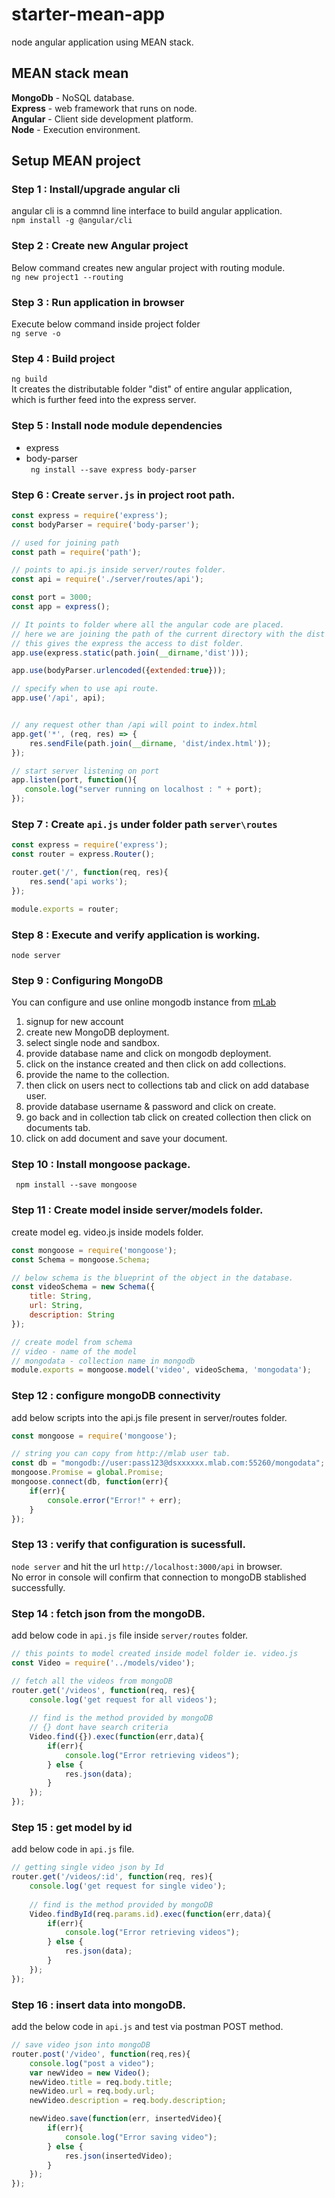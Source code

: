# starter-mean-app #
node angular application using MEAN stack.

## MEAN stack mean ##  
**MongoDb** - NoSQL database.  
**Express** - web framework that runs on node.  
**Angular** - Client side development platform.    
**Node** - Execution environment.  

## Setup MEAN project  ##

### Step 1 : Install/upgrade angular cli ### 
 angular cli is a commnd line interface to build angular application.  
``npm install -g @angular/cli`` 

### Step 2 : Create new Angular project
Below command creates new angular project with routing module.  
`` ng new project1 --routing ``  

### Step 3 : Run application in browser  
Execute below command inside project folder  
`` ng serve -o ``  

### Step 4 : Build project 
`` ng build ``  
It creates the distributable folder "dist" of entire angular application,  
which is further feed into the express server.  

### Step 5 : Install node module dependencies
* express 
* body-parser  
`` ng install --save express body-parser``  

### Step 6 : Create ``server.js`` in project root path.
```javascript
const express = require('express');
const bodyParser = require('body-parser');

// used for joining path
const path = require('path');

// points to api.js inside server/routes folder. 
const api = require('./server/routes/api');

const port = 3000;
const app = express();

// It points to folder where all the angular code are placed.
// here we are joining the path of the current directory with the dist folder.
// this gives the express the access to dist folder.
app.use(express.static(path.join(__dirname,'dist')));

app.use(bodyParser.urlencoded({extended:true}));

// specify when to use api route.
app.use('/api', api);


// any request other than /api will point to index.html
app.get('*', (req, res) => {
    res.sendFile(path.join(__dirname, 'dist/index.html'));
});

// start server listening on port
app.listen(port, function(){
   console.log("server running on localhost : " + port);
});
```

### Step 7 : Create ``api.js`` under folder path ``server\routes`` 
```javascript
const express = require('express');
const router = express.Router();

router.get('/', function(req, res){
	res.send('api works');
});

module.exports = router;
```
### Step 8 : Execute and verify application is working.  
``node server``  

### Step 9 : Configuring MongoDB
You can configure and use online mongodb instance from [mLab](https:\\mlab.com)  
1. signup for new account  
2. create new MongoDB deployment.  
3. select single node and sandbox.
4. provide database name and click on mongodb deployment.
5. click on the instance created and then click on add collections.
6. provide the name to the collection.
7. then click on users nect to collections tab and click on add database user.
8. provide database username & password and click on create.
9. go back and in collection tab click on created collection then click on documents tab.  
10. click on add document and save your document.  

### Step 10 : Install mongoose package.  
`` npm install --save mongoose``

### Step 11 : Create model inside server/models folder.
create model eg. video.js inside models folder.
```javascript
const mongoose = require('mongoose');
const Schema = mongoose.Schema;

// below schema is the blueprint of the object in the database.
const videoSchema = new Schema({
    title: String,
    url: String,
    description: String
});

// create model from schema
// video - name of the model
// mongodata - collection name in mongodb
module.exports = mongoose.model('video', videoSchema, 'mongodata');
```
### Step 12  : configure mongoDB connectivity
add below scripts into the api.js file present in server/routes folder.  
```javascript
const mongoose = require('mongoose');

// string you can copy from http://mlab user tab.
const db = "mongodb://user:pass123@dsxxxxxx.mlab.com:55260/mongodata";
mongoose.Promise = global.Promise;
mongoose.connect(db, function(err){
	if(err){
		console.error("Error!" + err);
	}
});
```
### Step 13 : verify that configuration is sucessfull.
``node server`` and hit the url ``http://localhost:3000/api`` in browser.  
No error in console will confirm that connection to mongoDB stablished successfully.  

### Step 14 : fetch json from the mongoDB.
add below code in ``api.js`` file inside ``server/routes`` folder.  
```javascript
// this points to model created inside model folder ie. video.js
const Video = require('../models/video');

// fetch all the videos from mongoDB
router.get('/videos', function(req, res){
	console.log('get request for all videos');
	
	// find is the method provided by mongoDB
	// {} dont have search criteria
	Video.find({}).exec(function(err,data){
		if(err){
			console.log("Error retrieving videos");
		} else {
			res.json(data);
		}
	});
});
```
### Step 15 : get model by id
add below code in ``api.js`` file.  
```javascript
// getting single video json by Id
router.get('/videos/:id', function(req, res){
	console.log('get request for single video');
	
	// find is the method provided by mongoDB
	Video.findById(req.params.id).exec(function(err,data){
		if(err){
			console.log("Error retrieving videos");
		} else {
			res.json(data);
		}
	});
});
```
### Step 16 : insert data into mongoDB.
add the below code in ``api.js`` and test via postman POST method.  
```javascript
// save video json into mongoDB
router.post('/video', function(req,res){
	console.log("post a video");
	var newVideo = new Video();
	newVideo.title = req.body.title;
	newVideo.url = req.body.url;
	newVideo.description = req.body.description;

	newVideo.save(function(err, insertedVideo){
		if(err){
			console.log("Error saving video");
		} else {
			res.json(insertedVideo);
		}
	});
});
```
